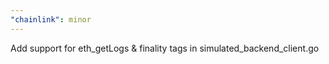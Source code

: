 ```yaml
---
"chainlink": minor
---
```


Add support for eth_getLogs & finality tags in simulated_backend_client.go

